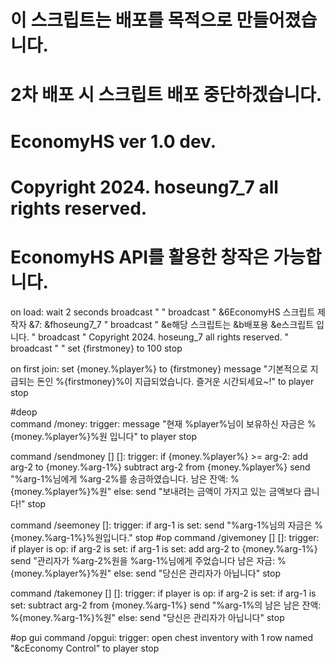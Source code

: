 # 이 스크립트는 배포를 목적으로 만들어졌습니다.
# 2차 배포 시 스크립트 배포 중단하겠습니다.
# EconomyHS ver 1.0 dev.
# Copyright 2024. hoseung7_7 all rights reserved.
# EconomyHS API를 활용한 창작은 가능합니다.


on load:
	wait 2 seconds
	broadcast "                                  "
	broadcast " &6EconomyHS 스크립트 제작자 &7: &fhoseung7_7 "
	broadcast " &e해당 스크립트는 &b배포용 &e스크립트 입니다. "
	broadcast " Copyright 2024. hoseung_7 all rights reserved.       "                   
	broadcast "													"
	set {firstmoney} to 100
	stop
	
on first join:
	set {money.%player%} to {firstmoney}
	message "기본적으로 지급되는 돈인 %{firstmoney}%이 지급되었습니다. 즐거운 시간되세요~!" to player
	stop

#deop	
command /money:
	trigger:
		message "현재 %player%님이 보유하신 자금은 %{money.%player%}%원 입니다" to player
		stop

command /sendmoney [<player>] [<integer>]:
	trigger:
		if {money.%player%} >= arg-2:
			add arg-2 to {money.%arg-1%}
			subtract arg-2 from {money.%player%}
			send "%arg-1%님에게 %arg-2%를 송금하였습니다. 남은 잔액: %{money.%player%}%원"
		else:
			send "보내려는 금액이 가지고 있는 금액보다 큽니다!"
			stop
			
command /seemoney [<player>]:
	trigger:
		if arg-1 is set:
			send "%arg-1%님의 자금은 %{money.%arg-1%}%원입니다."
			stop
#op 
command /givemoney [<player>] [<integer>]:
	trigger:
		if player is op:
			if arg-2 is set:
				if arg-1 is set:
					add arg-2 to {money.%arg-1%}
					send "관리자가 %arg-2%원을 %arg-1%님에게 주었습니다 남은 자금: %{money.%player%}%원" 
		else:
			send "당신은 관리자가 아닙니다"
			stop
			
command /takemoney [<player>] [<integer>]:
	trigger:
		if player is op:
			if arg-2 is set:
				if arg-1 is set:
					subtract arg-2 from {money.%arg-1%} 
					send "%arg-1%의 남은 남은 잔액: %{money.%arg-1%}%원"
		else:
			send "당신은 관리자가 아닙니다"
			stop
			
#op gui
command /opgui:
	trigger:
		open chest inventory with 1 row named "&cEconomy Control" to player
		stop
